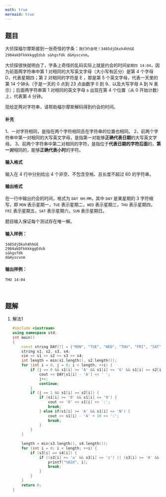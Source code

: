 ```yaml
---
math: true
mermaid: true
---
```




## 题目

大侦探福尔摩斯接到一张奇怪的字条：`我们约会吧！3485djDkxh4hhGE 2984akDfkkkkggEdsb s&hgsfdk d&Hyscvnm`。

大侦探很快就明白了，字条上奇怪的乱码实际上就是约会的时间`星期四 14:04`，因为前面两字符串中第 1 对相同的大写英文字母（大小写有区分）是第 4 个字母 D，代表星期四；第 2 对相同的字符是 E ，那是第 5 个英文字母，代表一天里的第 14 个钟头（于是一天的 0 点到 23 点由数字 0 到 9、以及大写字母 A 到 N 表示）；后面两字符串第 1 对相同的英文字母 s 出现在第 4 个位置（从 0 开始计数）上，代表第 4 分钟。

现给定两对字符串，请帮助福尔摩斯解码得到约会的时间。

#### 补充

1、一对字符相同，是指在两个字符相同且在字符串的位置也相同。
2、前两个字符串中第一对相同的大写英文字母，是指第一对能够**正确代表日期**的大写英文字母。
3、前两个字符串中第二对相同的字符，是指位于**代表日期的字符后面**的，**第一对**相同的，能够**正确代表小时**的字符。

#### 输入格式

输入在 4 行中分别给出 4 个非空、不包含空格、且长度不超过 60 的字符串。

#### 输出格式

在一行中输出约会的时间，格式为 `DAY HH:MM`，其中 `DAY` 是某星期的 3 字符缩写，即 `MON` 表示星期一，`TUE` 表示星期二，`WED` 表示星期三，`THU` 表示星期四，`FRI` 表示星期五，`SAT` 表示星期六，`SUN` 表示星期日。

题目输入保证每个测试存在唯一解。

#### 输入样例：

```
3485djDkxh4hhGE 
2984akDfkkkkggEdsb 
s&hgsfdk 
d&Hyscvnm
```

#### 输出样例：

```
THU 14:04
```

<br>

## 题解

1. 解法1

    ```c++
    #include <iostream>
    using namespace std;
    int main()
    {
        const string DAY[7] = {"MON", "TUE", "WED", "THU", "FRI", "SAT", "SUN"};
        string s1, s2, s3, s4;
        cin >> s1 >> s2 >> s3 >> s4;
        int length = min(s1.length(), s2.length());
        for (int i = 0, j = 0; i < length; ++i) {
            if (j == 0 && s1[i] >= 'A' && s1[i] <= 'G' && s1[i] == s2[i]) {
                cout << DAY[s1[i] - 'A'] << ' ';
                j++;
                continue;
            }
            if (j == 1 && s1[i] == s2[i]) {
                if (s1[i] >= '0' && s1[i] <= '9') {
                    cout << '0' << s1[i] << ':';
                    break;
                } else if(s1[i] >= 'A' && s1[i] <= 'N') {
                    cout << s1[i] - 'A' + 10 << ':';
                    break;
                }
            }
        }
        
        length = min(s3.length(), s4.length());
        for (int i = 0; i < length; ++i) {
            if (s3[i] == s4[i]) {
                if ((s3[i] >= 'a' && s3[i] <= 'z') || (s3[i] >= 'A' && s3[i] <= 'Z')) {
                    printf("%02d", i);
                    break;
                }
            }    
        }
        return 0;
    }
    
    ```

    
